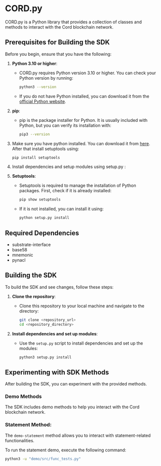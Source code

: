 # CORD.py
CORD.py is a Python library that provides a collection of classes and methods to interact with the Cord blockchain network.

## Prerequisites for Building the SDK

Before you begin, ensure that you have the following:

1. **Python 3.10 or higher**:
   - CORD.py requires Python version 3.10 or higher. You can check your Python version by running:
     ```bash
     python3 --version
     ```

   - If you do not have Python installed, you can download it from the [official Python website](https://www.python.org/downloads/).

2. **pip**:
   - pip is the package installer for Python. It is usually included with Python, but you can verify its installation with:
     ```bash
     pip3 --version
     ```

3. Make sure you have python installed. You can download it from [here](https://www.python.org/downloads/). After that install setuptools using:
     ```bash
     pip install setuptools

4. Install dependencies and setup modules using setup.py :


5. **Setuptools**:
   - Setuptools is required to manage the installation of Python packages. First, check if it is already installed:
     ```bash
     pip show setuptools
     ```
   - If it is not installed, you can install it using:
     ```bash
     python setup.py install

## Required Dependencies
- substrate-interface
- base58
- mnemonic
- pynacl


## Building the SDK

To build the SDK and see changes, follow these steps:

1. **Clone the repository**:
   - Clone this repository to your local machine and navigate to the directory:
     ```bash
     git clone <repository_url>
     cd <repository_directory>
     ```

2. **Install dependencies and set up modules**:
   - Use the `setup.py` script to install dependencies and set up the modules:
     ```bash
     python3 setup.py install
     ```
     
## Experimenting with SDK Methods

After building the SDK, you can experiment with the provided methods.

### Demo Methods

The SDK includes demo methods to help you interact with the Cord blockchain network.

### Statement Method:

The `demo-statement` method allows you to interact with statement-related functionalities.

To run the statement demo, execute the following command:

```bash
python3 -u "demo/src/func_tests.py"
